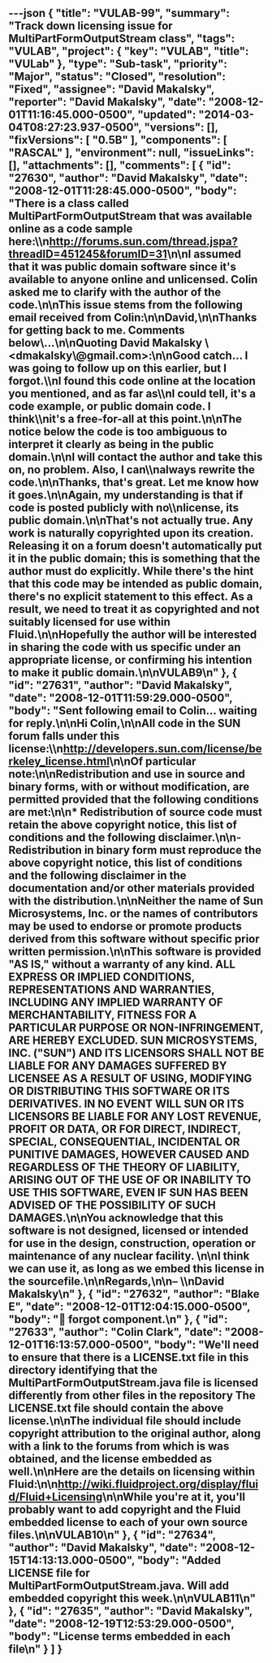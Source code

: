 ---json
{
  "title": "VULAB-99",
  "summary": "Track down licensing issue for MultiPartFormOutputStream class",
  "tags": "VULAB",
  "project": {
    "key": "VULAB",
    "title": "VULab"
  },
  "type": "Sub-task",
  "priority": "Major",
  "status": "Closed",
  "resolution": "Fixed",
  "assignee": "David Makalsky",
  "reporter": "David Makalsky",
  "date": "2008-12-01T11:16:45.000-0500",
  "updated": "2014-03-04T08:27:23.937-0500",
  "versions": [],
  "fixVersions": [
    "0.5B"
  ],
  "components": [
    "RASCAL"
  ],
  "environment": null,
  "issueLinks": [],
  "attachments": [],
  "comments": [
    {
      "id": "27630",
      "author": "David Makalsky",
      "date": "2008-12-01T11:28:45.000-0500",
      "body": "There is a class called MultiPartFormOutputStream that was available online as a code sample here:\\\n<http://forums.sun.com/thread.jspa?threadID=451245&forumID=31>\n\nI assumed that it was public domain software since it's available to anyone online and unlicensed.  Colin asked me to clarify with the author of the code.\n\nThis issue stems from the following email received from Colin:\n\nDavid,\n\nThanks for getting back to me. Comments below\\...\n\nQuoting David Makalsky \\<dmakalsky\\@gmail.com>:\n\nGood catch... I was going to follow up on this earlier, but I forgot.\\\nI found this code online at the location you mentioned, and as far as\\\nI could tell, it's a code example, or public domain code.  I think\\\nit's a free-for-all at this point.\n\nThe notice below the code is too ambiguous to interpret it clearly as being in the public domain.\n\nI will contact the author and take this on, no problem.  Also, I can\\\nalways rewrite the code.\n\nThanks, that's great. Let me know how it goes.\n\nAgain, my understanding is that if code is posted publicly with no\\\nlicense, its public domain.\n\nThat's not actually true. Any work is naturally copyrighted upon its creation. Releasing it on a forum doesn't automatically put it in the public domain; this is something that the author must do explicitly. While there's the hint that this code **may** be intended as public domain, there's no explicit statement to this effect. As a result, we need to treat it as copyrighted and not suitably licensed for use within Fluid.\n\nHopefully the author will be interested in sharing the code with us specific under an appropriate license, or confirming his intention to make it public domain.\n\nVULAB9\n"
    },
    {
      "id": "27631",
      "author": "David Makalsky",
      "date": "2008-12-01T11:59:29.000-0500",
      "body": "Sent following email to Colin... waiting for reply.\n\nHi Colin,\n\nAll code in the SUN forum falls under this license:\\\n<http://developers.sun.com/license/berkeley_license.html>\n\nOf particular note:\n\nRedistribution and use in source and binary forms, with or without modification, are permitted provided that the following conditions are met:\n\n* Redistribution of source code must retain the above copyright notice, this list of conditions and the following disclaimer.\n\n- Redistribution in binary form must reproduce the above copyright notice, this list of conditions and the following disclaimer in the documentation and/or other materials provided with the distribution.\n\nNeither the name of Sun Microsystems, Inc. or the names of contributors may be used to endorse or promote products derived from this software without specific prior written permission.\n\nThis software is provided \"AS IS,\" without a warranty of any kind. ALL EXPRESS OR IMPLIED CONDITIONS, REPRESENTATIONS AND WARRANTIES, INCLUDING ANY IMPLIED WARRANTY OF MERCHANTABILITY, FITNESS FOR A PARTICULAR PURPOSE OR NON-INFRINGEMENT, ARE HEREBY EXCLUDED. SUN MICROSYSTEMS, INC. (\"SUN\") AND ITS LICENSORS SHALL NOT BE LIABLE FOR ANY DAMAGES SUFFERED BY LICENSEE AS A RESULT OF USING, MODIFYING OR DISTRIBUTING THIS SOFTWARE OR ITS DERIVATIVES. IN NO EVENT WILL SUN OR ITS LICENSORS BE LIABLE FOR ANY LOST REVENUE, PROFIT OR DATA, OR FOR DIRECT, INDIRECT, SPECIAL, CONSEQUENTIAL, INCIDENTAL OR PUNITIVE DAMAGES, HOWEVER CAUSED AND REGARDLESS OF THE THEORY OF LIABILITY, ARISING OUT OF THE USE OF OR INABILITY TO USE THIS SOFTWARE, EVEN IF SUN HAS BEEN ADVISED OF THE POSSIBILITY OF SUCH DAMAGES.\n\nYou acknowledge that this software is not designed, licensed or intended for use in the design, construction, operation or maintenance of any nuclear facility.&#x20;\n\nI think we can use it, as long as we embed this license in the sourcefile.\n\nRegards,\n\n– \\\nDavid Makalsky\n"
    },
    {
      "id": "27632",
      "author": "Blake E",
      "date": "2008-12-01T12:04:15.000-0500",
      "body": "🙂 forgot component.\n"
    },
    {
      "id": "27633",
      "author": "Colin Clark",
      "date": "2008-12-01T16:13:57.000-0500",
      "body": "We'll need to ensure that there is a LICENSE.txt file in this directory identifying that the MultiPartFormOutputStream.java file is licensed differently from other files in the repository The LICENSE.txt file should contain the above license.\n\nThe individual file should include copyright attribution to the original author, along with a link to the forums from which is was obtained, and the license embedded as well.\n\nHere are the details on licensing within Fluid:\n\n<http://wiki.fluidproject.org/display/fluid/Fluid+Licensing>\n\nWhile you're at it, you'll probably want to add copyright and the Fluid embedded license to each of your own source files.\n\nVULAB10\n"
    },
    {
      "id": "27634",
      "author": "David Makalsky",
      "date": "2008-12-15T14:13:13.000-0500",
      "body": "Added LICENSE file for MultiPartFormOutputStream.java.  Will add embedded copyright this week.\n\nVULAB11\n"
    },
    {
      "id": "27635",
      "author": "David Makalsky",
      "date": "2008-12-19T12:53:29.000-0500",
      "body": "License terms embedded in each file\n"
    }
  ]
}
---

        